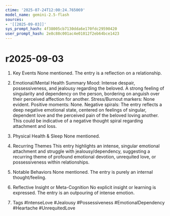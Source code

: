 ```yaml
---
ctime: '2025-07-24T12:00:24.765069'
model_name: gemini-2.5-flash
sources:
- '[[2025-09-03]]'
sys_prompt_hash: 4f38005cb7130dda6e170fdc29590420
user_prompt_hash: 2e8c88c001ac4e01012f2eb64bce1423
---
```

# r2025-09-03

1. Key Events
None mentioned. The entry is a reflection on a relationship.

2. Emotional/Mental Health Summary
Mood: Intense despair, possessiveness, and jealousy regarding the beloved. A strong feeling of singularity and dependency on the person, bordering on anguish over their perceived affection for another.
Stress/Burnout markers: None evident.
Positive moments: None.
Negative spirals: The entry reflects a deep negative emotional state, centered on feelings of singular, dependent love and the perceived pain of the beloved loving another. This could be indicative of a negative thought spiral regarding attachment and loss.

3. Physical Health & Sleep
None mentioned.

4. Recurring Themes
This entry highlights an intense, singular emotional attachment and struggle with jealousy/dependency, suggesting a recurring theme of profound emotional devotion, unrequited love, or possessiveness within relationships.

5. Notable Behaviors
None mentioned. The entry is purely an internal thought/feeling.

6. Reflective Insight or Meta-Cognition
No explicit insight or learning is expressed. The entry is an outpouring of intense emotion.

7. Tags
#IntenseLove #Jealousy #Possessiveness #EmotionalDependency #Heartache #UnrequitedLove